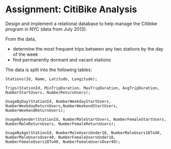 # Assignment: CitiBike Analysis
Design and implement a relational database to help manage the Citibike program in NYC (data from July 2013).

From the data,
+ determine the most frequent trips between any two stations by the day of the week
+ find permanently dormant and vacant stations

The data is split into the following tables:
```
Stations(Id, Name, Latitude, Longitude);

Trips(StationId, MinTripDuration, MaxTripDuration, AvgTripDuration, NumberStartUsers, NumberReturnUsers);

UsageByDay(StationId, NumberWeekdayStartUsers, NumberWeekdayReturnUsers,NumberWeekendStartUsers, NumberWeekendReturnUsers);

UsageByGender(StationId, NumberMaleStartUsers, NumberFemaleStartUsers, NumberMaleReturnUsers, NumberFemaleReturnUsers);

UsageByAge(StationId, NumberMaleUsersUnder18, NumberMaleUsers18To40, NumberMaleUsersOver40, NumberFemaleUsersUnder18, NumberFemaleUsers18To40, NumberFemaleUsersOver40);
```